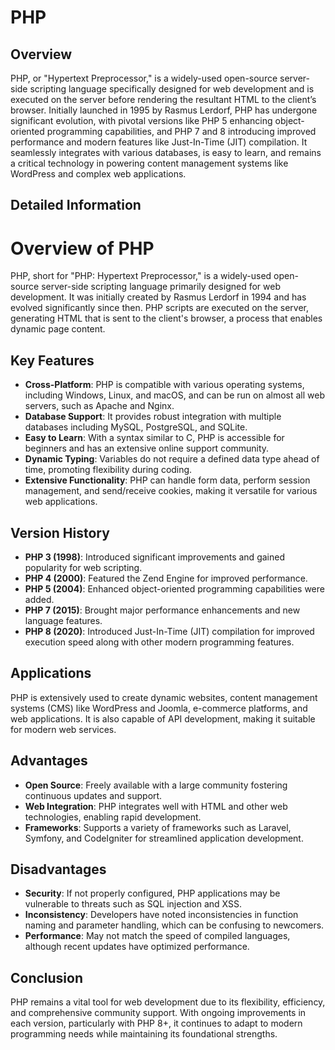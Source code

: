 # PHP

## Overview

PHP, or "Hypertext Preprocessor," is a widely-used open-source server-side scripting language specifically designed for web development and is executed on the server before rendering the resultant HTML to the client’s browser. Initially launched in 1995 by Rasmus Lerdorf, PHP has undergone significant evolution, with pivotal versions like PHP 5 enhancing object-oriented programming capabilities, and PHP 7 and 8 introducing improved performance and modern features like Just-In-Time (JIT) compilation. It seamlessly integrates with various databases, is easy to learn, and remains a critical technology in powering content management systems like WordPress and complex web applications.

## Detailed Information

# Overview of PHP

PHP, short for "PHP: Hypertext Preprocessor," is a widely-used open-source server-side scripting language primarily designed for web development. It was initially created by Rasmus Lerdorf in 1994 and has evolved significantly since then. PHP scripts are executed on the server, generating HTML that is sent to the client's browser, a process that enables dynamic page content.

## Key Features

- **Cross-Platform**: PHP is compatible with various operating systems, including Windows, Linux, and macOS, and can be run on almost all web servers, such as Apache and Nginx.
- **Database Support**: It provides robust integration with multiple databases including MySQL, PostgreSQL, and SQLite.
- **Easy to Learn**: With a syntax similar to C, PHP is accessible for beginners and has an extensive online support community.
- **Dynamic Typing**: Variables do not require a defined data type ahead of time, promoting flexibility during coding.
- **Extensive Functionality**: PHP can handle form data, perform session management, and send/receive cookies, making it versatile for various web applications.

## Version History

- **PHP 3 (1998)**: Introduced significant improvements and gained popularity for web scripting.
- **PHP 4 (2000)**: Featured the Zend Engine for improved performance.
- **PHP 5 (2004)**: Enhanced object-oriented programming capabilities were added.
- **PHP 7 (2015)**: Brought major performance enhancements and new language features.
- **PHP 8 (2020)**: Introduced Just-In-Time (JIT) compilation for improved execution speed along with other modern programming features.

## Applications

PHP is extensively used to create dynamic websites, content management systems (CMS) like WordPress and Joomla, e-commerce platforms, and web applications. It is also capable of API development, making it suitable for modern web services.

## Advantages

- **Open Source**: Freely available with a large community fostering continuous updates and support.
- **Web Integration**: PHP integrates well with HTML and other web technologies, enabling rapid development.
- **Frameworks**: Supports a variety of frameworks such as Laravel, Symfony, and CodeIgniter for streamlined application development.

## Disadvantages

- **Security**: If not properly configured, PHP applications may be vulnerable to threats such as SQL injection and XSS.
- **Inconsistency**: Developers have noted inconsistencies in function naming and parameter handling, which can be confusing to newcomers.
- **Performance**: May not match the speed of compiled languages, although recent updates have optimized performance.

## Conclusion

PHP remains a vital tool for web development due to its flexibility, efficiency, and comprehensive community support. With ongoing improvements in each version, particularly with PHP 8+, it continues to adapt to modern programming needs while maintaining its foundational strengths.

